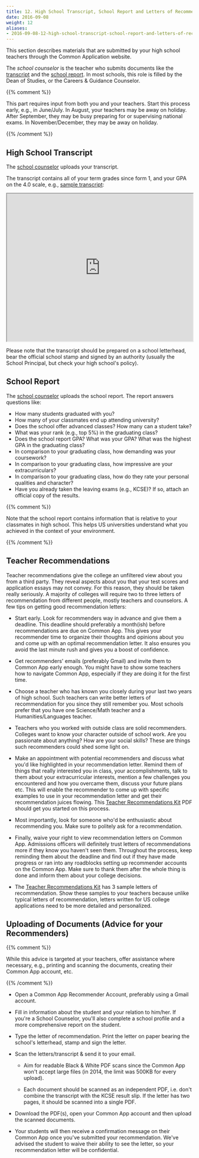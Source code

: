 ```yaml
---
title: 12. High School Transcript, School Report and Letters of Recommendation
date: 2016-09-08
weight: 12
aliases:
- 2016-09-08-12-high-school-transcript-school-report-and-letters-of-recommendation/
---
```


This section describes materials that are submitted by your high school
teachers through the Common Application website.

The <dfn id="school-counselor-dfn">school counselor</dfn> is the teacher
who submits documents like the [transcript](#high-school-transcript) and
the [school report](#school-report). In most schools, this role is
filled by the Dean of Studies, or the Careers & Guidance Counselor.

{{% comment %}}

This part requires input from both you and your teachers. Start this
process early, e.g., in June/July. In August, your teachers may be away
on holiday. After September, they may be busy preparing for or
supervising national exams. In November/December, they may be away on
holiday.

{{% /comment %}}

## High School Transcript

The [school counselor](#school-counselor-dfn) uploads your transcript.

The transcript contains all of your term grades since form 1, and your
GPA on the 4.0 scale, e.g., [sample
transcript](https://docs.google.com/spreadsheets/d/1pOfNJq8xebUzBN9kk-cVHIIRhwS14Hd7wGFG0MqFGvA/edit?usp=sharing):

<iframe
  src="https://docs.google.com/spreadsheets/d/e/2PACX-1vSFsPkYBQRDoYSPolI9K3nUSwVGlzmvK_PShp9WuOjuyuKxs47GIk2ZbE1m_9518_aarOyg52Fg4wN4/pubhtml?gid=0&amp;single=true&amp;widget=true&amp;headers=false&amp;chrome=false"
  style="width: 100%; min-height: 400px">
</iframe>

Please note that the transcript should be prepared on a school
letterhead, bear the official school stamp and signed by an authority
(usually the School Principal, but check your high school's policy).

## School Report

The [school counselor](#school-counselor-dfn) uploads the school report.
The report answers questions like:

* How many students graduated with you?
* How many of your classmates end up attending university?
* Does the school offer advanced classes? How many can a student take?
* What was your rank (e.g., top 5%) in the graduating class?
* Does the school report GPA? What was your GPA? What was the highest
  GPA in the graduating class?
* In comparison to your graduating class, how demanding was your
  coursework?
* In comparison to your graduating class, how impressive are your
  extracurriculars?
* In comparison to your graduating class, how do they rate your personal
  qualities and character?
* Have you already taken the leaving exams (e.g., KCSE)? If so, attach
  an official copy of the results.

{{% comment %}}

Note that the school report contains information that is relative to
your classmates in high school. This helps US universities understand
what you achieved in the context of your environment.

{{% /comment %}}

## Teacher Recommendations

Teacher recommendations give the college an unfiltered view about you
from a third party. They reveal aspects about you that your test scores
and application essays may not convey. For this reason, they should be
taken really seriously. A majority of colleges will require two to three
letters of recommendation from different people, mostly teachers and
counselors. A few tips on getting good recommendation letters:

* Start early. Look for recommenders way in advance and give them a
  deadline. This deadline should preferably a month(ish) before
  recommendations are due on Common App. This gives your recommender
  time to organize their thoughts and opinions about you and come up
  with an optimal recommendation letter. It also ensures you avoid the
  last minute rush and gives you a boost of confidence.

* Get recommenders' emails (preferably Gmail) and invite them to Common
  App early enough. You might have to show some teachers how to navigate
  Common App, especially if they are doing it for the first time.

* Choose a teacher who has known you closely during your last two years
  of high school. Such teachers can write better letters of
  recommendation for you since they still remember you. Most schools
  prefer that you have one Science/Math teacher and a
  Humanities/Languages teacher.

* Teachers who you worked with outside class are solid recommenders.
  Colleges want to know your character outside of school work. Are you
  passionate about anything? How are your social skills? These are
  things such recommenders could shed some light on.

* Make an appointment with potential recommenders and discuss what you'd
  like highlighted in your recommendation letter. Remind them of things
  that really interested you in class, your accomplishments,  talk to
  them about your extracurricular interests, mention a few challenges
  you encountered and how you overcame them, discuss your future plans
  etc. This will enable the recommender to come up with specific
  examples to use in your recommendation letter and get their
  recommendation juices flowing. This [Teacher Recommendations
  Kit](https://drive.google.com/file/d/0BxcN6nrpsXL6TW9fRzdzM0c4bWs/view?usp=sharing&resourcekey=0-rdCjvh_YiIpz9LGwjFUoUQ)
  PDF should get you started on this process.

* Most importantly, look for someone who'd be enthusiastic about
  recommending you. Make sure to politely ask for a recommendation.

* Finally, waive your right to view recommendation letters on Common
  App. Admissions officers will definitely trust letters of
  recommendations more if they know you haven't seen them. Throughout
  the process, keep reminding them about the deadline and find out if
  they have made progress or ran into any roadblocks setting up
  recommender accounts on the Common App. Make sure to thank them after
  the whole thing is done and inform them about your college decisions.

* The [Teacher Recommendations
  Kit](https://drive.google.com/file/d/0BxcN6nrpsXL6TW9fRzdzM0c4bWs/view?usp=sharing&resourcekey=0-rdCjvh_YiIpz9LGwjFUoUQ)
  has 3 sample letters of recommendation. Show these samples to your
  teachers because unlike typical letters of recommendation, letters
  written for US college applications need to be more detailed and
  personalized.

## Uploading of Documents (Advice for your Recommenders)

{{% comment %}}

While this advice is targeted at your teachers, offer assistance where
necessary, e.g., printing and scanning the documents, creating their
Common App account, etc.

{{% /comment %}}

* Open a Common App Recommender Account, preferably using a Gmail
  account.

* Fill in information about the student and your relation to him/her. If
  you're a School Counselor, you'll also complete a school profile and a
  more comprehensive report on the student.

* Type the letter of recommendation. Print the letter on paper bearing
  the school's letterhead, stamp and sign the letter.

* Scan the letters/transcript & send it to your email.

  * Aim for readable Black & White PDF scans since the Common App won't
    accept large files (in 2014, the limit was 500KB for every upload).

  * Each document should be scanned as an independent PDF, i.e. don't
    combine the transcript with the KCSE result slip. If the letter has
    two pages, it should be scanned into a single PDF.

* Download the PDF(s), open your Common App account and then upload the
  scanned documents.

* Your students will then receive a confirmation message on their Common
  App once you've submitted your recommendation. We've advised the
  student to waive their ability to see the letter, so your
  recommendation letter will be confidential.

